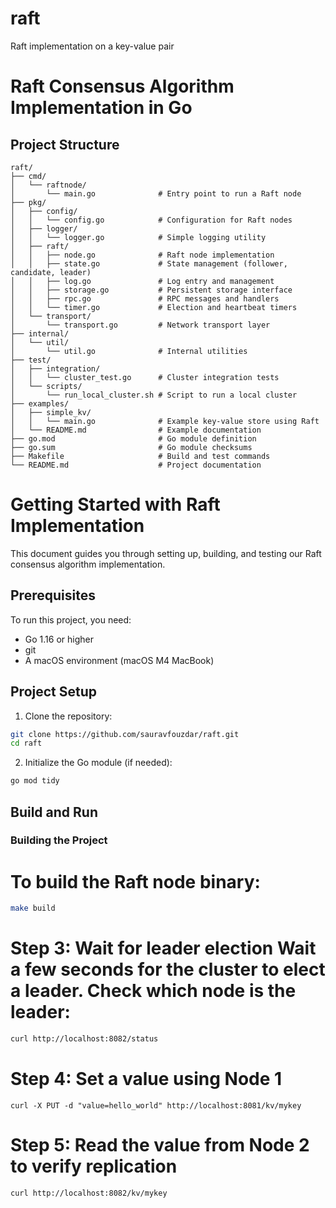 # raft
Raft implementation on a key-value pair


# Raft Consensus Algorithm Implementation in Go

## Project Structure

```
raft/
├── cmd/
│   └── raftnode/
│       └── main.go              # Entry point to run a Raft node
├── pkg/
│   ├── config/
│   │   └── config.go            # Configuration for Raft nodes
│   ├── logger/
│   │   └── logger.go            # Simple logging utility
│   ├── raft/
│   │   ├── node.go              # Raft node implementation
│   │   ├── state.go             # State management (follower, candidate, leader)
│   │   ├── log.go               # Log entry and management
│   │   ├── storage.go           # Persistent storage interface
│   │   ├── rpc.go               # RPC messages and handlers
│   │   └── timer.go             # Election and heartbeat timers
│   └── transport/
│       └── transport.go         # Network transport layer
├── internal/
│   └── util/
│       └── util.go              # Internal utilities
├── test/
│   ├── integration/
│   │   └── cluster_test.go      # Cluster integration tests
│   └── scripts/
│       └── run_local_cluster.sh # Script to run a local cluster
├── examples/
│   ├── simple_kv/
│   │   └── main.go              # Example key-value store using Raft
│   └── README.md                # Example documentation
├── go.mod                       # Go module definition
├── go.sum                       # Go module checksums
├── Makefile                     # Build and test commands
└── README.md                    # Project documentation
```

# Getting Started with Raft Implementation

This document guides you through setting up, building, and testing our Raft consensus algorithm implementation.

## Prerequisites

To run this project, you need:

- Go 1.16 or higher
- git
- A macOS environment (macOS M4 MacBook)

## Project Setup

1. Clone the repository:

```bash
git clone https://github.com/sauravfouzdar/raft.git
cd raft
```

2. Initialize the Go module (if needed):

```bash
go mod tidy
```

## Build and Run

### Building the Project

# To build the Raft node binary:

```bash
make build
```

# Step 3: Wait for leader election Wait a few seconds for the cluster to elect a leader. Check which node is the leader:
```bash
curl http://localhost:8082/status
```

# Step 4: Set a value using Node 1
``` curl -X PUT -d "value=hello_world" http://localhost:8081/kv/mykey ```

# Step 5: Read the value from Node 2 to verify replication
``` curl http://localhost:8082/kv/mykey ```